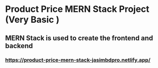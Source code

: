 # Product Price MERN Stack Project (Very Basic )
## MERN Stack is used to create the frontend and backend
### https://product-price-mern-stack-jasimbdpro.netlify.app/
